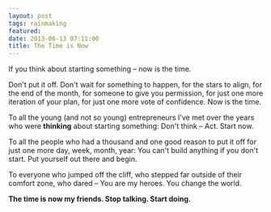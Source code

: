 ```yaml
---
layout: post
tags: rainmaking
featured:
date: 2013-06-13 07:11:00
title: The Time is Now
---
```

If you think about starting something – now is the time.

Don't put it off. Don't wait for something to happen, for the stars to align, for the end of the month, for someone to give you permission, for just one more iteration of your plan, for just one more vote of confidence. Now is the time.

To all the young (and not so young) entrepreneurs I've met over the years who were **thinking** about starting something: Don't think – Act. Start now.

To all the people who had a thousand and one good reason to put it off for just one more day, week, month, year: You can't build anything if you don't start. Put yourself out there and begin.

To everyone who jumped off the cliff, who stepped far outside of their comfort zone, who dared – You are my heroes. You change the world.

**The time is now my friends. Stop talking. Start doing.**